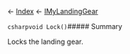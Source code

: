 ← [Index](Api-Index) ← [IMyLandingGear](SpaceEngineers.Game.ModAPI.Ingame.IMyLandingGear)

```csharpvoid Lock()```##### Summary

Locks the landing gear.

